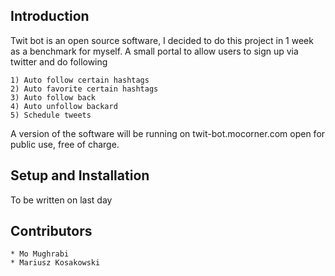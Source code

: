 Introduction
-----

Twit bot is an open source software, I decided to do this project in 1 week as a benchmark for myself. A small portal
to allow users to sign up via twitter and do following

    1) Auto follow certain hashtags
    2) Auto favorite certain hashtags
    3) Auto follow back
    4) Auto unfollow backard
    5) Schedule tweets

A version of the software will be running on twit-bot.mocorner.com open for public use, free of charge.


Setup and Installation
-----

To be written on last day


Contributors
-----
    * Mo Mughrabi
    * Mariusz Kosakowski


